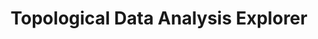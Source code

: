 ---
type: PageLayout
title: Topological Data Analysis Explorer
sections:
  - type: GenericSection
    title:
      text: Topological Data Analysis Explorer
      color: text-dark
      type: TitleBlock
    subtitle: Interactive exploration of persistent homology and topological features in data
    text: >
      Discover the hidden topological structure in your data with our interactive TDA explorer. 
      Visualize persistence diagrams, barcodes, and Mapper networks to understand the shape and connectivity patterns in point cloud data.


      **Quick Start:** Generate sample data, adjust filtration parameters, and explore how topological features persist across different scales.


      **Key Features:** Interactive point clouds • Real-time persistence analysis • WASM-powered computation • Mapper networks
    actions:
      - type: Button
        label: Launch TDA Explorer
        altText: Open the interactive TDA visualization tool
        url: '#tda-app'
        showIcon: true
        icon: play
        iconPosition: right
        style: primary
    badge:
      type: Badge
      label: Interactive Tool
      color: text-primary
    colors: bg-light-fg-dark
    styles:
      self:
        alignItems: center
        flexDirection: row
        padding:
          - pt-16
          - pl-16
          - pb-16
          - pr-16
  - type: TDAExplorer
    colors: bg-light-fg-dark
    styles:
      self:
        alignItems: center
        flexDirection: column
        padding:
          - pt-16
          - pl-16
          - pb-16
          - pr-16
  - type: GenericSection
    title:
      text: About TDA & Implementation
      color: text-dark
      type: TitleBlock
    text: >
      **Topological Data Analysis** studies the shape of data by examining its topological properties. 
      It's particularly useful for finding clusters, detecting holes and voids, and understanding global structure in complex datasets.


      **Core Concepts:** Simplicial complexes • Persistent homology • Filtrations • Persistence diagrams • Mapper algorithm


      **Built With:** React + TypeScript • D3.js visualization • Rust/WASM computation • JavaScript fallback


      **Applications:** Data science • Biology • Neuroscience • Materials science • Computer vision • Finance
    colors: bg-light-fg-dark
    styles:
      self:
        alignItems: center
        flexDirection: column
        padding:
          - pt-16
          - pl-16
          - pb-16
          - pr-16
slug: /projects/tda-explorer
isDraft: false
seo:
  type: Seo
  metaTitle: TDA Explorer - Interactive Topological Data Analysis
  metaDescription: >-
    Explore topological data analysis with our interactive tool. Visualize
    persistence diagrams, barcodes, and Mapper networks to understand data
    topology.
  addTitleSuffix: true
  socialImage: /images/tda-preview.svg
  metaTags:
    - type: MetaTag
      property: 'og:type'
      content: website
    - type: MetaTag
      property: 'og:image:alt'
      content: TDA Explorer Interactive Tool
    - type: MetaTag
      name: 'twitter:card'
      content: summary_large_image
---